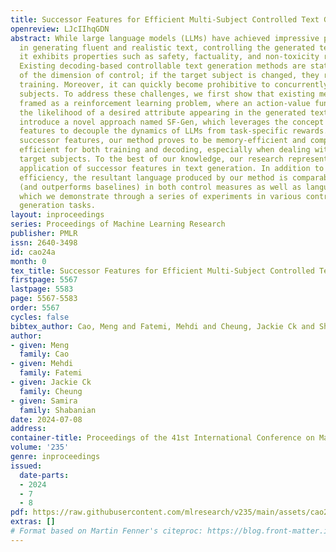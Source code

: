 ```yaml
---
title: Successor Features for Efficient Multi-Subject Controlled Text Generation
openreview: LJcIIhqGDN
abstract: While large language models (LLMs) have achieved impressive performance
  in generating fluent and realistic text, controlling the generated text so that
  it exhibits properties such as safety, factuality, and non-toxicity remains challenging.
  Existing decoding-based controllable text generation methods are static in terms
  of the dimension of control; if the target subject is changed, they require new
  training. Moreover, it can quickly become prohibitive to concurrently control multiple
  subjects. To address these challenges, we first show that existing methods can be
  framed as a reinforcement learning problem, where an action-value function estimates
  the likelihood of a desired attribute appearing in the generated text. Then, we
  introduce a novel approach named SF-Gen, which leverages the concept of successor
  features to decouple the dynamics of LLMs from task-specific rewards. By employing
  successor features, our method proves to be memory-efficient and computationally
  efficient for both training and decoding, especially when dealing with multiple
  target subjects. To the best of our knowledge, our research represents the first
  application of successor features in text generation. In addition to its computational
  efficiency, the resultant language produced by our method is comparable to the SOTA
  (and outperforms baselines) in both control measures as well as language quality,
  which we demonstrate through a series of experiments in various controllable text
  generation tasks.
layout: inproceedings
series: Proceedings of Machine Learning Research
publisher: PMLR
issn: 2640-3498
id: cao24a
month: 0
tex_title: Successor Features for Efficient Multi-Subject Controlled Text Generation
firstpage: 5567
lastpage: 5583
page: 5567-5583
order: 5567
cycles: false
bibtex_author: Cao, Meng and Fatemi, Mehdi and Cheung, Jackie Ck and Shabanian, Samira
author:
- given: Meng
  family: Cao
- given: Mehdi
  family: Fatemi
- given: Jackie Ck
  family: Cheung
- given: Samira
  family: Shabanian
date: 2024-07-08
address:
container-title: Proceedings of the 41st International Conference on Machine Learning
volume: '235'
genre: inproceedings
issued:
  date-parts:
  - 2024
  - 7
  - 8
pdf: https://raw.githubusercontent.com/mlresearch/v235/main/assets/cao24a/cao24a.pdf
extras: []
# Format based on Martin Fenner's citeproc: https://blog.front-matter.io/posts/citeproc-yaml-for-bibliographies/
---
```

